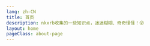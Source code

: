 ```yaml
---
lang: zh-CN
title: 首页
description: nkxrb收集的一些知识点，迷迷糊糊、奇奇怪怪！😜
layout: home
pageClass: about-page
---
```


<script lang="ts" setup>
import Home from './packages/gameEnigen/demo/home.vue'
</script>

<Home />

<!-- <h1 align="center">nkxrb collection</h1>

<h3 align="center">每一个不曾起舞的日子，都是对生命的辜负。</h3>

<div align="center" style="overflow:hidden; height: 20px;margin-top: 30px;">🐤🐤🐤🐤🐤🐤🐤🐤🐤🐤🐤🐤🐤🐤🐤🐤🐤🐤🐤🐤🐤🐤🐤🐤🐤🐤🐤🐤🐤🐤🐤🐤</div>

<label-container title="自研组件库">
  <Label name="KidarEcharts" link="/original/【开发】kidar-echarts"></Label>
  <Label name="KidarDrag" link="/original/【开发】kidar-drag"></Label>
  <Label name="Tools" link="/original/【开发】nkxrb-tools"></Label>
</label-container>

<label-container title="源码探究">
  <Label name="手写vue2.x" link="/original/【开发】手写vue2.x源码"></Label>
  <Label name="手写vue-router" link="/original/【开发】手写vue-router源码"></Label>
</label-container>

<label-container title="设计规范">
  <Label name="ESLint规则定制" link="/original/【设计】ESLint规则定制"></Label>
  <Label name="工程化思路" link="/original/【设计】工程化思路"></Label>
  <Label name="关于设计模式的思考" link="/original/【设计】关于设计模式的思考"></Label>
  <Label name="Java编码规范" link="/original/【设计】Java编码规范"></Label>
  <Label name="数据库设计" link="/original/【设计】数据库设计"></Label>
</label-container>

<label-container title="知识随笔">
  <Label name="算法笔记" link="/original/【技巧】算法笔记"></Label>
  <Label name="JS中的隐式转换逻辑" link="/note/JS中的隐式转换逻辑"></Label>
  <Label name="前端技能清单" link="/note/前端技能清单"></Label>
  <Label name="数据结构" link="/note/数据结构"></Label>
  <Label name="兼容与适配记录" link="/note/兼容与适配记录"></Label>
  <Label name="Web性能优化实践" link="/note/Web性能优化实践"></Label>
  <Label name="判断终端设备" link="/note/判断终端设备"></Label>
</label-container>
<label-container title="优秀资源收录">
  <Label name="常用技术网站" link="/collection/常用技术网站"></Label>
  <Label name="Linux常用命令" link="/collection/Linux常用命令"></Label>
  <Label name="服务熔断与服务降级" link="/collection/服务熔断与服务降级"></Label>
  <Label name="高并发与多线程" link="/collection/高并发与多线程"></Label>
  <Label name="Eureka" link="/collection/Eureka-VS-Zookeeper"></Label>
</label-container>
 -->
